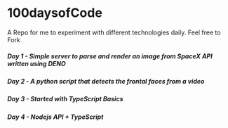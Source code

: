 # 100daysofCode

A Repo for me to experiment with different technologies daily. Feel free to Fork

##### Day 1 - Simple server to parse and render an image from SpaceX API written using DENO

##### Day 2 - A python script that detects the frontal faces from a video

##### Day 3 - Started with TypeScript Basics

##### Day 4 - Nodejs API + TypeScript
